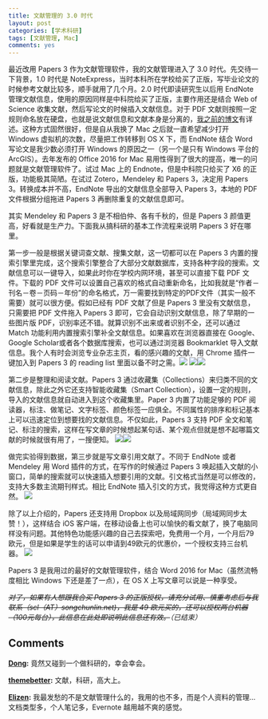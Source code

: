 ```yaml
---
title: 文献管理的 3.0 时代
layout: post
categories: [学术科研]
tags: [文献管理, Mac]
comments: yes
---
```



最近改用 Papers 3 作为文献管理软件，我的文献管理进入了 3.0 时代。先交待一下背景，1.0 时代是 NoteExpress，当时本科所在学校给买了正版，写毕业论文的时候参考文献比较多，顺手就用了几个月。2.0 时代即读研究生以后用 EndNote 管理文献信息，使用的原因同样是中科院给买了正版，主要作用还是结合 Web of Science 收集文献，然后写论文的时候插入文献信息。对于 PDF 文献则按照一定规则命名放在硬盘，也就是说文献信息和文献本身是分离的，[我之前的博文](/paper-management-and-naming/)有详述。这种方式固然很好，但是自从我换了 Mac 之后就一直希望减少打开 Windows 虚拟机的次数，尽量把工作转移到 OS X 下，而 EndNote 结合 Word 写论文是我少数必须打开 Windows 的原因之一（另一个是只有 Windows 平台的 ArcGIS）。去年发布的 Office 2016 for Mac 易用性得到了很大的提高，唯一的问题就是文献管理软件了。试过 Mac 上的 Endnote，但是中科院只给买了 X6 的正版，功能极其简陋。在试过 Zotero，Mendeley 和 Papers 3，决定用 Papers 3。转换成本并不高，EndNote 导出的文献信息全部导入 Papers 3，本地的 PDF 文件根据分组拖进 Papers 3 再删除重复的文献信息即可。 

其实 Mendeley 和 Papers 3 是不相伯仲、各有千秋的，但是 Papers 3 颜值更高，好看就是生产力。下面我从搞科研的基本工作流程来说明 Papers 3 好在哪里。 

第一步一般是根据关键词查文献、搜集文献，这一切都可以在 Papers 3 内置的搜索引擎里完成，这个搜索引擎整合了大部分文献数据库，支持各种字段的搜索。文献信息可以一键导入，如果此时你在学校内网环境，甚至可以直接下载 PDF 文件。下载的 PDF 文件可以设置自己喜欢的格式自动重新命名，比如我就是“作者－刊名－卷－页码－年份”的命名格式，万一需要找到特定的PDF文件（其实一般不需要）就可以很方便。假如已经有 PDF 文献了但是 Papers 3 里没有文献信息，只需要把 PDF 文件拖入 Papers 3 即可，它会自动识别文献信息，除了早期的一些图片版 PDF，识别率还不错。就算识别不出来或者识别不全，还可以通过 Match 功能利用内置搜索引擎补全文献信息。如果喜欢在浏览器直接在 Google、Google Scholar或者各个数据库搜索，也可以通过浏览器 Bookmarklet 导入文献信息。我个人有时会浏览专业杂志主页，看的感兴趣的文献，用 Chrome 插件一键加入到 Papers 3 的 reading list 里面以备不时之需。![](https://pic4.zhimg.com/f4af2e282a54e4dc7f68847f834801c3_b.png) ![](http://7b1fc2.com5.z0.glb.clouddn.com/Screen%20Shot%202016-03-02%20at%2019.06.35.png)![](http://7b1fc2.com5.z0.glb.clouddn.com/Screen%20Shot%202016-03-02%20at%2019.11.55.png) 

第二步是整理和阅读文献。Papers 3 通过收藏集（Collections）来归类不同的文献信息，除此之外它还支持智能收藏集（Smart Collection），设置一定的规则，导入的文献信息就自动进入到这个收藏集里。Paper 3 内置了功能足够的 PDF 阅读器，标注、做笔记、文字标签、颜色标签一应俱全。不同属性的排序和标记基本上可以迅速定位到想要找的文献信息。不仅如此，Papers 3 支持 PDF 全文和笔记、标注的搜索，这样在写文章的时候想起某句话、某个观点但就是想不起哪篇文献的时候就很有用了，一搜便知。 ![](http://7b1fc2.com5.z0.glb.clouddn.com/Screen%20Shot%202016-03-02%20at%2019.27.57.png)![](http://7b1fc2.com5.z0.glb.clouddn.com/Screen%20Shot%202016-03-02%20at%2019.15.26.png) 

做完实验得到数据，第三步就是写文章引用文献了。不同于 EndNote 或者 Mendeley 用 Word 插件的方式，在写作的时候通过 Papers 3 唤起插入文献的小窗口，简单的搜索就可以快速插入想要引用的文献。引文格式当然是可以修改的，支持大多数主流期刊样式。相比 EndNote 插入引文的方式，我觉得这种方式更自然。 ![](http://7b1fc2.com5.z0.glb.clouddn.com/citations%20\(1\).png) 

除了以上介绍的，Papers 还支持用 Dropbox 以及局域网同步（局域网同步太赞！），这样结合 iOS 客户端，在移动设备上也可以愉快的看文献了，换了电脑同样没有问题。其他特色功能感兴趣的自己去探索吧，免费用一个月，一个月后79欧元，但是如果是学生的话可以申请到49欧元的优惠价，一个授权支持三台机器。 ![](http://7b1fc2.com5.z0.glb.clouddn.com/IMG_0885.PNG)   

Papers 3 是我用过的最好的文献管理软件，结合 Word 2016 for Mac（虽然流畅度相比 Windows 下还是差了一点），在 OS X 上写文章可以说是一种享受。 

<del>_对了，如果有人想跟我合买 Papers 3 的正版授权，请充分试用、慎重考虑后与我联系（scl（AT）songchunlin.net)，我是 49 欧元买的，还可以授权两台机器（100元每台），此信息在此处即说明此信息还有效。_</del>_（已结束）_

## Comments

**[Dong](#74300 "2016-04-10 15:05:24"):** 竟然又碰到一个做科研的，幸会幸会。

**[themebetter](#75106 "2016-04-11 10:57:19"):** 文献，科研，高大上。

**[Elizen](#82185 "2016-04-17 16:10:46"):** 我最发愁的不是文献管理什么的，我用的也不多，而是个人资料的管理...文档类型多，个人笔记多，Evernote 越用越不爽的感觉。

